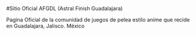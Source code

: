 #Sitio Oficial AFGDL (Astral Finish Guadalajara)

Pagina Oficial de la comunidad de juegos de pelea estilo anime que recide en Guadalajara, Jalisco. México